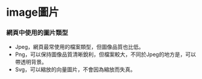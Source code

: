 # image圖片

### 網頁中使用的圖片類型

* Jpeg，網頁最常使用的檔案類型，但圖像品質也比低。
* Png，可以保持圖像品質清晰銳利，但檔案較大，不同於Jpeg的地方是，可以帶透明背景。
* Svg，可以縮放的向量圖片，不會因為縮放而失真。



